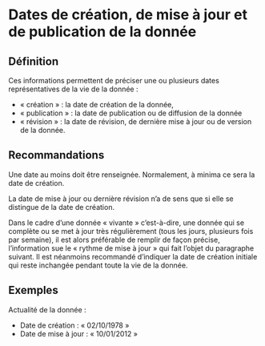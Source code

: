 
<!-- Begin @dataDates.md -->

# Dates de création, de mise à jour et de publication de la donnée

## Définition

Ces informations permettent de préciser une ou plusieurs dates représentatives de la vie de la donnée :
- « création » : la date de création de la donnée,
- « publication » : la date de publication ou de diffusion de la donnée
- « révision » : la date de révision, de dernière mise à jour ou de version de la donnée.

## Recommandations

Une date au moins doit être renseignée. Normalement, à minima ce sera la date de création.

La date de mise à jour ou dernière révision n’a de sens que si elle se distingue de la date de création.

Dans le cadre d’une donnée « vivante » c’est-à-dire, une donnée qui se complète ou se met à jour très régulièrement (tous les jours, plusieurs fois par semaine), il est alors préférable de remplir de façon précise, l’information sue le « rythme de mise à jour » qui fait l’objet du paragraphe suivant. Il est néanmoins recommandé d’indiquer la date de création initiale qui reste inchangée pendant toute la vie de la donnée.

## Exemples

Actualité de la donnée :
- Date de création : « 02/10/1978 »
- Date de mise à jour : « 10/01/2012 »

<!-- End @dataDates.md -->

